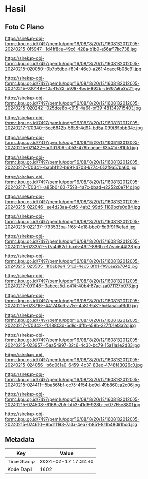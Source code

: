 # Hasil

## Foto C Plano

https://sirekap-obj-formc.kpu.go.id/7497/pemilu/pdpr/16/08/18/20/12/1608182012005-20240215-015947--1d4ff8de-49c6-428a-b1b0-e56af17bc738.jpg

https://sirekap-obj-formc.kpu.go.id/7497/pemilu/pdpr/16/08/18/20/12/1608182012005-20240215-020050--0b7b5dbe-f894-46c0-a261-4cacc6b08c91.jpg

https://sirekap-obj-formc.kpu.go.id/7497/pemilu/pdpr/16/08/18/20/12/1608182012005-20240215-020148--12a41e82-b978-4be5-892b-d5697a6e3c21.jpg

https://sirekap-obj-formc.kpu.go.id/7497/pemilu/pdpr/16/08/18/20/12/1608182012005-20240215-020242--025dce8b-c915-4a68-bf39-481349715403.jpg

https://sirekap-obj-formc.kpu.go.id/7497/pemilu/pdpr/16/08/18/20/12/1608182012005-20240217-170340--5cc6642b-56b8-4d94-bd5a-099f89bbb34e.jpg

https://sirekap-obj-formc.kpu.go.id/7497/pemilu/pdpr/16/08/18/20/12/1608182012005-20240215-021422--ad1d1706-c053-478b-aeae-63b41d581bfd.jpg

https://sirekap-obj-formc.kpu.go.id/7497/pemilu/pdpr/16/08/18/20/12/1608182012005-20240217-170341--babbf1f2-b691-4703-b774-052f9a57ba60.jpg

https://sirekap-obj-formc.kpu.go.id/7497/pemilu/pdpr/16/08/18/20/12/1608182012005-20240217-170341--a85b0460-7598-4a7c-bbad-e2252c0e7f4d.jpg

https://sirekap-obj-formc.kpu.go.id/7497/pemilu/pdpr/16/08/18/20/12/1608182012005-20240215-022046--ee4d23aa-8cf6-4ab2-99d5-1189bcfe0d84.jpg

https://sirekap-obj-formc.kpu.go.id/7497/pemilu/pdpr/16/08/18/20/12/1608182012005-20240215-022137--793532ba-1f65-4e18-bbe0-5d9f91f5efad.jpg

https://sirekap-obj-formc.kpu.go.id/7497/pemilu/pdpr/16/08/18/20/12/1608182012005-20240215-023352--d7a4d62d-bab5-49f7-886b-e17eade44f28.jpg

https://sirekap-obj-formc.kpu.go.id/7497/pemilu/pdpr/16/08/18/20/12/1608182012005-20240215-023505--1f6eb8e4-31cd-4ec5-8f01-f69caa2a7842.jpg

https://sirekap-obj-formc.kpu.go.id/7497/pemilu/pdpr/16/08/18/20/12/1608182012005-20240217-091148--3abece5d-c414-40b4-87ac-aa071137b073.jpg

https://sirekap-obj-formc.kpu.go.id/7497/pemilu/pdpr/16/08/18/20/12/1608182012005-20240215-023716--441748c6-a75e-4a81-9a81-5c6a5aba9fd0.jpg

https://sirekap-obj-formc.kpu.go.id/7497/pemilu/pdpr/16/08/18/20/12/1608182012005-20240217-170342--f018803d-5d8c-4ffb-a59b-327f01ef3a2d.jpg

https://sirekap-obj-formc.kpu.go.id/7497/pemilu/pdpr/16/08/18/20/12/1608182012005-20240215-023957--5aa54997-32c6-4c30-bc79-15a11a2e2d33.jpg

https://sirekap-obj-formc.kpu.go.id/7497/pemilu/pdpr/16/08/18/20/12/1608182012005-20240215-024056--b6d061a0-6459-4c37-83ed-4748f83026c0.jpg

https://sirekap-obj-formc.kpu.go.id/7497/pemilu/pdpr/16/08/18/20/12/1608182012005-20240215-024411--5ba565bf-cc76-4f54-be9d-49b860ea2c06.jpg

https://sirekap-obj-formc.kpu.go.id/7497/pemilu/pdpr/16/08/18/20/12/1608182012005-20240215-024508--6168c2b5-bfb3-41d6-928b-ec07765e8801.jpg

https://sirekap-obj-formc.kpu.go.id/7497/pemilu/pdpr/16/08/18/20/12/1608182012005-20240215-024610--9bd11193-7a3a-4ea7-b851-8a1b48061bcd.jpg


## Metadata

| Key        | Value               |
| ---------- | ------------------- |
| Time Stamp | 2024-02-17 17:32:46 |
| Kode Dapil | 1602                |



